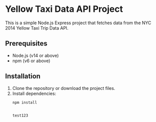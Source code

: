 # Yellow Taxi Data API Project

This is a simple Node.js Express project that fetches data from the NYC 2014 Yellow Taxi Trip Data API.

## Prerequisites

- Node.js (v14 or above)
- npm (v6 or above)

## Installation

1. Clone the repository or download the project files.
2. Install dependencies:
   ```bash
   npm install


   test123